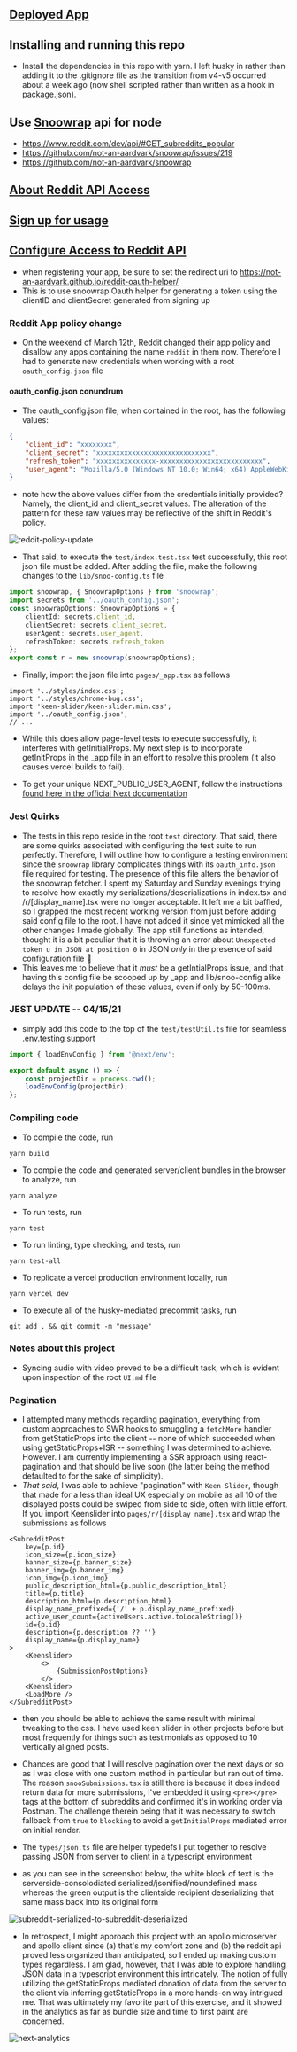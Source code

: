 ## [Deployed App](https://r-weld.vercel.app)

## Installing and running this repo

- Install the dependencies in this repo with yarn. I left husky in rather than adding it to the .gitignore file as the transition from v4-v5 occurred about a week ago (now shell scripted rather than written as a hook in package.json).

## Use [Snoowrap](https://github.com/not-an-aardvark/snoowrap) api for node

- https://www.reddit.com/dev/api/#GET_subreddits_popular
- https://github.com/not-an-aardvark/snoowrap/issues/219
- https://github.com/not-an-aardvark/snoowrap

## [About Reddit API Access](https://www.reddit.com/wiki/api#wiki_reddit_api_access)

## [Sign up for usage](https://docs.google.com/a/reddit.com/forms/d/1ao_gme8e_xfZ41q4QymFqg5HD29HggOD8I9-MFTG7So/viewform)

## [Configure Access to Reddit API](https://www.reddit.com/prefs/apps)

- when registering your app, be sure to set the redirect uri to https://not-an-aardvark.github.io/reddit-oauth-helper/
- This is to use snoowrap Oauth helper for generating a token using the clientID and clientSecret generated from signing up

### Reddit App policy change

- On the weekend of March 12th, Reddit changed their app policy and disallow any apps containing the name `reddit` in them now. Therefore I had to generate new credentials when working with a root `oauth_config.json` file

#### oauth_config.json conundrum

- The oauth_config.json file, when contained in the root, has the following values:

```json
{
	"client_id": "xxxxxxxx",
	"client_secret": "xxxxxxxxxxxxxxxxxxxxxxxxxxxxx",
	"refresh_token": "xxxxxxxxxxxxxxx-xxxxxxxxxxxxxxxxxxxxxxxxxx",
	"user_agent": "Mozilla/5.0 (Windows NT 10.0; Win64; x64) AppleWebKit/537.36 (KHTML, like Gecko) Chrome/88.0.4324.152 Safari/537.36"
}
```

- note how the above values differ from the credentials initially provided? Namely, the client_id and client_secret values. The alteration of the pattern for these raw values may be reflective of the shift in Reddit's policy.

![reddit-policy-update](./public/md_assets/reddit_policy_update.jpg)

- That said, to execute the `test/index.test.tsx` test successfully, this root json file must be added. After adding the file, make the following changes to the `lib/snoo-config.ts` file

```ts
import snoowrap, { SnoowrapOptions } from 'snoowrap';
import secrets from '../oauth_config.json';
const snoowrapOptions: SnoowrapOptions = {
	clientId: secrets.client_id,
	clientSecret: secrets.client_secret,
	userAgent: secrets.user_agent,
	refreshToken: secrets.refresh_token
};
export const r = new snoowrap(snoowrapOptions);
```

- Finally, import the json file into `pages/_app.tsx` as follows

```tsx
import '../styles/index.css';
import '../styles/chrome-bug.css';
import 'keen-slider/keen-slider.min.css';
import '../oauth_config.json';
// ...
```

- While this does allow page-level tests to execute successfully, it interferes with getInitialProps. My next step is to incorporate getInitProps in the \_app file in an effort to resolve this problem (it also causes vercel builds to fail).

- To get your unique NEXT_PUBLIC_USER_AGENT, follow the instructions [found here in the official Next documentation](https://nextjs.org/docs/api-reference/data-fetching/getInitialProps#typescript)

### Jest Quirks

- The tests in this repo reside in the root `test` directory. That said, there are some quirks associated with configuring the test suite to run perfectly. Therefore, I will outline how to configure a testing environment since the `snoowrap` library complicates things with its `oauth_info.json` file required for testing. The presence of this file alters the behavior of the snoowrap fetcher. I spent my Saturday and Sunday evenings trying to resolve how exactly my serializations/deserializations in index.tsx and /r/[display_name].tsx were no longer acceptable. It left me a bit baffled, so I grapped the most recent working version from just before adding said config file to the root. I have not added it since yet mimicked all the other changes I made globally. The app still functions as intended, thought it is a bit peculiar that it is throwing an error about `Unexpected token u in JSON at position 0` in JSON _only_ in the presence of said configuration file 🤔
- This leaves me to believe that it _must_ be a getIntialProps issue, and that having this config file be scooped up by \_app and lib/snoo-config alike delays the init population of these values, even if only by 50-100ms.

### JEST UPDATE -- 04/15/21
- simply add this code to the top of the `test/testUtil.ts` file for seamless .env.testing support
```ts
import { loadEnvConfig } from '@next/env';

export default async () => {
	const projectDir = process.cwd();
	loadEnvConfig(projectDir);
};
```
### Compiling code

- To compile the code, run

```git
yarn build
```

- To compile the code and generated server/client bundles in the browser to analyze, run

```git
yarn analyze
```

- To run tests, run

```git
yarn test
```

- To run linting, type checking, and tests, run

```git
yarn test-all
```

- To replicate a vercel production environment locally, run

```git
yarn vercel dev
```

- To execute all of the husky-mediated precommit tasks, run

```git
git add . && git commit -m "message"
```

### Notes about this project

- Syncing audio with video proved to be a difficult task, which is evident upon inspection of the root `UI.md` file

### Pagination

- I attempted many methods regarding pagination, everything from custom approaches to SWR hooks to smuggling a `fetchMore` handler from getStaticProps into the client -- none of which succeeded when using getStaticProps+ISR -- something I was determined to achieve. However. I am currently implementing a SSR approach using react-pagination and that should be live soon (the latter being the method defaulted to for the sake of simplicity). 
- _That said_, I was able to achieve "pagination" with `Keen Slider`, though that made for a less than ideal UX especially on mobile as all 10 of the displayed posts could be swiped from side to side, often with little effort. If you import Keenslider into `pages/r/[display_name].tsx` and wrap the submissions as follows

```tsx
<SubredditPost
	key={p.id}
	icon_size={p.icon_size}
	banner_size={p.banner_size}
	banner_img={p.banner_img}
	icon_img={p.icon_img}
	public_description_html={p.public_description_html}
	title={p.title}
	description_html={p.description_html}
	display_name_prefixed={'/' + p.display_name_prefixed}
	active_user_count={activeUsers.active.toLocaleString()}
	id={p.id}
	description={p.description ?? ''}
	display_name={p.display_name}
>
    <Keenslider>
        <>
	        {SubmissionPostOptions}
        </>
    <Keenslider>
	<LoadMore />
</SubredditPost>
```

- then you should be able to achieve the same result with minimal tweaking to the css. I have used keen slider in other projects before but most frequently for things such as testimonials as opposed to 10 vertically aligned posts.

- Chances are good that I will resolve pagination over the next days or so as I was close with one custom method in particular but ran out of time. The reason `snooSubmissions.tsx` is still there is because it does indeed return data for more submissions, I've embedded it using `<pre></pre>` tags at the bottom of subreddits and confirmed it's in working order via Postman. The challenge therein being that it was necessary to switch fallback from `true` to `blocking` to avoid a `getInitialProps` mediated error on initial render.

- The `types/json.ts` file are helper typedefs I put together to resolve passing JSON from server to client in a typescript environment

- as you can see in the screenshot below, the white block of text is the serverside-consolodiated serialized/jsonified/noundefined mass whereas the green output is the clientside recipient deserializing that same mass back into its original form

![subreddit-serialized-to-subreddit-deserialized](./public/md_assets/subredditSerialized-to-subredditDeserialized.jpg)

- In retrospect, I might approach this project with an apollo microserver and apollo client since (a) that's my comfort zone and (b) the reddit api proved less organized than anticipated, so I ended up making custom types regardless. I am glad, however, that I was able to explore handling JSON data in a typescript environment this intricately. The notion of fully utilizing the getStaticProps mediated donation of data from the server to the client via inferring getStaticProps in a more hands-on way intrigued me. That was ultimately my favorite part of this exercise, and it showed in the analytics as far as bundle size and time to first paint are concerned.

![next-analytics](./public/md_assets/next-analytics.jpg)
